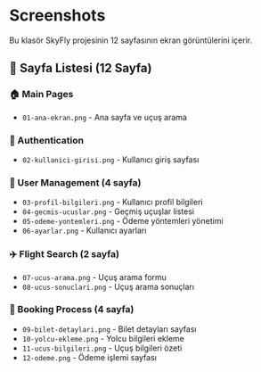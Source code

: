 # Screenshots

Bu klasör SkyFly projesinin 12 sayfasının ekran görüntülerini içerir.

## 📱 Sayfa Listesi (12 Sayfa)

### 🏠 Main Pages
- `01-ana-ekran.png` - Ana sayfa ve uçuş arama

### 🔐 Authentication
- `02-kullanici-girisi.png` - Kullanıcı giriş sayfası

### 👤 User Management (4 sayfa)
- `03-profil-bilgileri.png` - Kullanıcı profil bilgileri
- `04-gecmis-ucuslar.png` - Geçmiş uçuşlar listesi
- `05-odeme-yontemleri.png` - Ödeme yöntemleri yönetimi
- `06-ayarlar.png` - Kullanıcı ayarları

### ✈️ Flight Search (2 sayfa)
- `07-ucus-arama.png` - Uçuş arama formu
- `08-ucus-sonuclari.png` - Uçuş arama sonuçları

### 🎫 Booking Process (4 sayfa)
- `09-bilet-detaylari.png` - Bilet detayları sayfası
- `10-yolcu-ekleme.png` - Yolcu bilgileri ekleme
- `11-ucus-bilgileri.png` - Uçuş bilgileri özeti
- `12-odeme.png` - Ödeme işlemi sayfası